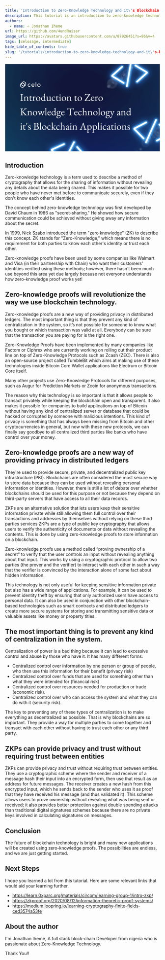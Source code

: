 ```yaml
---
title: 'Introduction to Zero-Knowledge Technology and it\'s Blockchain Applications'
description: This tutorial is an introduction to zero-knowledge technology and some use cases in the blockchain space
authors:
  - name: ✍️ Jonathan Iheme
url: https://github.com/4undRaiser
image_url: https://avatars.githubusercontent.com/u/87926451?s=96&v=4
tags: [celosage, intermediate]
hide_table_of_contents: true
slug: '/tutorials/introduction-to-zero-knowledge-technology-and-it\'s-blockchain-applications'
---
```


![header](../../src/data-tutorials/showcase/intermediate/introduction-to-zero-knowledge-technology-and-its-blockchain-applications.png)


## Introduction

Zero-knowledge technology is a term used to describe a method of cryptography that allows for the sharing of information without revealing any details about the data being shared. This makes it possible for two people who have never met before to communicate securely, even if they don't know each other's identities.

The concept behind zero-knowledge technology was first developed by David Chaum in 1986 as "secret-sharing." He showed how secure communication could be achieved without giving away any information about the secret.

In 1999, Nick Szabo introduced the term "zero knowledge" (ZK) to describe this concept. ZK stands for "Zero-Knowledge," which means there is no requirement for both parties to know each other's identity or trust each other.

Zero-knowledge proofs have been used by some companies like Walmart and Visa (in their partnership with Chain) who want their customers' identities verified using these methods; however, there hasn't been much use beyond this area yet due largely because not everyone understands how zero-knowledge proof works yet!

## Zero-knowledge proofs will revolutionize the way we use blockchain technology.

Zero-knowledge proofs are a new way of providing privacy in distributed ledgers. The most important thing is that they prevent any kind of centralization in the system, so it’s not possible for someone to know what you bought or which transaction was valid at all. Everybody can be sure that the transaction you are paying for is the right one.

Zero-Knowledge Proofs have been implemented by many companies like Factom or Ciphrex who are currently working on rolling out their product line on top of Zero-Knowledge Protocols such as Zcash (ZEC). There is also an open-source project called TumbleBit which aims at making use of these technologies inside Bitcoin Core Wallet applications like Electrum or Bitcoin Core itself.

Many other projects use Zero-Knowledge Protocols for different purposes, such as Augur for Prediction Markets or Zcoin for anonymous transactions.

The reason why this technology is so important is that it allows people to transact privately while keeping the blockchain open and transparent. It also makes it possible for companies to build applications on top of Bitcoin without having any kind of centralized server or database that could be hacked or corrupted by someone with malicious intentions. This kind of privacy is something that has always been missing from Bitcoin and other cryptocurrencies in general, but now with these new protocols, we can finally say goodbye to all centralized third parties like banks who have control over your money.

## Zero-knowledge proofs are a new way of providing privacy in distributed ledgers

They're used to provide secure, private, and decentralized public key infrastructure (PKI).
Blockchains are often considered the most secure way to store data because they can be used without revealing personal information or identities. However, there is still a lot of debate over whether blockchains should be used for this purpose or not because they depend on third-party servers that have access to all their data records. 

ZKPs are an alternative solution that lets users keep their sensitive information private while still allowing them full control over their transactions and addresses by themselves without relying on these third parties services ZKPs are a type of public key cryptography that allows users to verify the authenticity of documents or data without revealing the contents. This is done by using zero-knowledge proofs to store information on a blockchain.

Zero-knowledge proofs use a method called “proving ownership of a secret" to verify that the user controls an input without revealing anything about that input. This works by using a cryptographic protocol to allow two parties (the prover and the verifier) to interact with each other in such a way that the verifier is convinced by the interaction alone of some fact about hidden information.

This technology is not only useful for keeping sensitive information private but also has a wide range of applications. For example, it can be used to prevent identity theft by ensuring that only authorized users have access to personal data. It can also be used in conjunction with other blockchain-based technologies such as smart contracts and distributed ledgers to create more secure systems for storing and transmitting sensitive data or valuable assets like money or property titles.

## The most important thing is to prevent any kind of centralization in the system.

Centralization of power is a bad thing because it can lead to excessive control and abuse by those who have it. It has many different forms:

- Centralized control over information by one person or group of people, who then use this information for their benefit (privacy risk)
- Centralized control over funds that are used for something other than what they were intended for (financial risk)
- Centralized control over resources needed for production or trade (economic risk).
- Centralized control over who can access the system and what they can do with it (security risk).

The key to preventing any of these types of centralization is to make everything as decentralized as possible.
That is why blockchains are so important. They provide a way for multiple parties to come together and transact with each other without having to trust each other or any third party.

## ZKPs can provide privacy and trust without requiring trust between entities

ZKPs can provide privacy and trust without requiring trust between entities. They use a cryptographic scheme where the sender and receiver of a message hash their input into an encrypted form, then use that result as an address for future messages. The receiver creates a new hash from this encrypted input, which he sends back to the sender who uses it as proof that they have received his message (and thus validated it). This scheme allows users to prove ownership without revealing what was being sent or received; it also provides better protection against double spending attacks than traditional digital signatures schemes because there are no private keys involved in calculating signatures on messages.

## Conclusion

The future of blockchain technology is bright and many new applications will be created using zero-knowledge proofs. The possibilities are endless, and we are just getting started.


## Next Steps

I hope you learned a lot from this tutorial. Here are some relevant links that would aid your learning further.

- <https://learn.0xparc.org/materials/circom/learning-group-1/intro-zkp/>
- <https://zkproof.org/2020/08/12/information-theoretic-proof-systems/>
- <https://medium.loopring.io/learning-cryptography-finite-fields-ced3574a53fe>

## About the author

I'm Jonathan Iheme, A full stack block-chain Developer from nigeria who is passionate about Zero-Knowledge Technology.

Thank You!!
